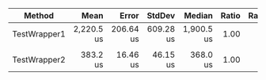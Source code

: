 ﻿|       Method |       Mean |     Error |    StdDev |     Median | Ratio | Rank |
|------------- |-----------:|----------:|----------:|-----------:|------:|-----:|
| TestWrapper1 | 2,220.5 us | 206.64 us | 609.28 us | 1,900.5 us |  1.00 |    1 |
|              |            |           |           |            |       |      |
| TestWrapper2 |   383.2 us |  16.46 us |  46.15 us |   368.0 us |  1.00 |    1 |